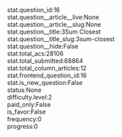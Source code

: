 stat.question_id:16  
stat.question__article__live:None  
stat.question__article__slug:None  
stat.question__title:3Sum Closest  
stat.question__title_slug:3sum-closest  
stat.question__hide:False  
stat.total_acs:28106  
stat.total_submitted:68864  
stat.total_column_articles:12  
stat.frontend_question_id:16  
stat.is_new_question:False  
status:None  
difficulty.level:2  
paid_only:False  
is_favor:False  
frequency:0  
progress:0  
